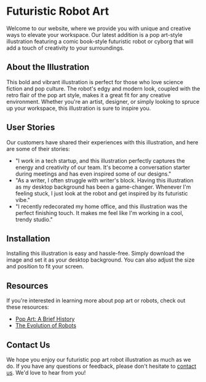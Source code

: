 <!--font:Alegreya-->

# Futuristic Robot Art

Welcome to our website, where we provide you with unique and creative ways to elevate your workspace. Our latest addition is a pop art-style illustration featuring a comic book-style futuristic robot or cyborg that will add a touch of creativity to your surroundings.

## About the Illustration

This bold and vibrant illustration is perfect for those who love science fiction and pop culture. The robot's edgy and modern look, coupled with the retro flair of the pop art style, makes it a great fit for any creative environment. Whether you're an artist, designer, or simply looking to spruce up your workspace, this illustration is sure to inspire you.

## User Stories

Our customers have shared their experiences with this illustration, and here are some of their stories:

- "I work in a tech startup, and this illustration perfectly captures the energy and creativity of our team. It's become a conversation starter during meetings and has even inspired some of our designs."
- "As a writer, I often struggle with writer's block. Having this illustration as my desktop background has been a game-changer. Whenever I'm feeling stuck, I just look at the robot and get inspired by its futuristic vibe."
- "I recently redecorated my home office, and this illustration was the perfect finishing touch. It makes me feel like I'm working in a cool, trendy studio."

## Installation

Installing this illustration is easy and hassle-free. Simply download the image and set it as your desktop background. You can also adjust the size and position to fit your screen.

## Resources

If you're interested in learning more about pop art or robots, check out these resources:

- [Pop Art: A Brief History](#pop-art-history)
- [The Evolution of Robots](#robot-evolution)

## Contact Us

We hope you enjoy our futuristic pop art robot illustration as much as we do. If you have any questions or feedback, please don't hesitate to [contact us](#contact). We'd love to hear from you!

<!--

Write me content for website with wallpaper which alt text is:

"A pop art-style wallpaper featuring a comic book-style illustration of a futuristic robot or cyborg."

The name/title of the page should not be 1:1 copy of the alt text but rather a real content of the website which is using this wallpaper.

- Use markdown format 
- Start with heading
- Heading should be short and concise
- The content should look like a real website 
- The website should not be about the wallpaper, wallpaper is just a related background
- Heading should be contain work "wallpaper" or "background"
- Include real sections like references, contact, user stories, etc. use things relevant to the page purpose.
- Feel free to use structure like headings, bullets, numbering, blockquotes, paragraphs, horizontal lines, etc.
- You can use formatting like bold or _italic_
- You can include UTF-8 emojis
- Links should be only #hash anchors (and you can refer to the document itself)
- Do not include images


---


# Futuristic Robot Wallpaper for Your Creative Workspace

Welcome to our website, where we provide you with unique and creative wallpapers to enhance your workspace. Our latest addition is a pop art-style wallpaper featuring a comic book-style illustration of a futuristic robot or cyborg. 

## About the Wallpaper

This wallpaper is perfect for those who love science fiction and pop culture. The vibrant colors and bold lines of the robot give your workspace an edgy and modern look. The pop art style adds a touch of retro flair, making it a great fit for any creative environment.

## User Stories

Our customers have shared their experiences with this wallpaper, and here are some of their stories:

- "I work in a tech startup, and this wallpaper perfectly captures the energy and creativity of our team. It's become a conversation starter during meetings and has even inspired some of our designs."
- "I'm an artist, and this wallpaper has been my muse. Whenever I'm feeling stuck, I just look at the robot and get inspired by its futuristic vibe."
- "I recently redecorated my home office, and this wallpaper was the perfect finishing touch. It makes me feel like I'm working in a cool, trendy studio."

## Installation

Installing this wallpaper is easy and hassle-free. Simply download the image and set it as your desktop background. You can also adjust the size and position to fit your screen.

## References

If you're interested in learning more about pop art or robots, check out these resources:

- [Pop Art: A Brief History](#pop-art-history)
- [The Evolution of Robots](#robot-evolution)

## Contact Us

We hope you enjoy our futuristic robot wallpaper as much as we do. If you have any questions or feedback, please don't hesitate to [contact us](#contact). We'd love to hear from you!


---


Heading should not include word "wallpaper". The website should not be about the wallpaper itself, wallpaper is just a related background, rewrite whole content.


---


# Elevate Your Workspace with a Futuristic Pop Art Robot

Welcome to our website, where we provide you with unique and creative ways to elevate your workspace. Our latest addition is a pop art-style illustration featuring a comic book-style futuristic robot or cyborg that will add a touch of creativity to your surroundings.

## About the Illustration

This bold and vibrant illustration is perfect for those who love science fiction and pop culture. The robot's edgy and modern look, coupled with the retro flair of the pop art style, makes it a great fit for any creative environment. Whether you're an artist, designer, or simply looking to spruce up your workspace, this illustration is sure to inspire you.

## User Stories

Our customers have shared their experiences with this illustration, and here are some of their stories:

- "I work in a tech startup, and this illustration perfectly captures the energy and creativity of our team. It's become a conversation starter during meetings and has even inspired some of our designs."
- "As a writer, I often struggle with writer's block. Having this illustration as my desktop background has been a game-changer. Whenever I'm feeling stuck, I just look at the robot and get inspired by its futuristic vibe."
- "I recently redecorated my home office, and this illustration was the perfect finishing touch. It makes me feel like I'm working in a cool, trendy studio."

## Installation

Installing this illustration is easy and hassle-free. Simply download the image and set it as your desktop background. You can also adjust the size and position to fit your screen.

## Resources

If you're interested in learning more about pop art or robots, check out these resources:

- [Pop Art: A Brief History](#pop-art-history)
- [The Evolution of Robots](#robot-evolution)

## Contact Us

We hope you enjoy our futuristic pop art robot illustration as much as we do. If you have any questions or feedback, please don't hesitate to [contact us](#contact). We'd love to hear from you!

-->
